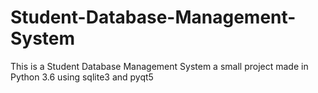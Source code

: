 # Student-Database-Management-System
This is a Student Database Management System a small project made in Python 3.6 using sqlite3 and pyqt5
